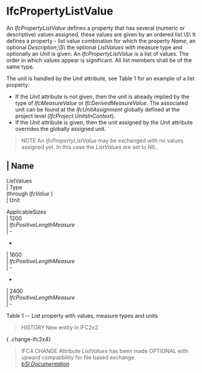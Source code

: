 IfcPropertyListValue
====================
An _IfcPropertyListValue_ defines a property that has several (numeric or
descriptive) values assigned, these values are given by an ordered list.\S\ It
defines a property - list value combination for which the property _Name_, an
optional _Description_,\S\ the optional _ListValues_ with measure type and
optionally an _Unit_ is given. An _IfcPropertyListValue_ is a list of values.
The order in which values appear is significant. All list members shall be of
the same type.  
  
The unit is handled by the _Unit_ attribute, see Table 1 for an example of a
list property:  
  
* If the _Unit_ attribute is not given, then the unit is already implied by the type of _IfcMeasureValue_ or _IfcDerivedMeasureValue_. The associated unit can be found at the _IfcUnitAssignment_ globally defined at the project level (_IfcProject.UnitsInContext_).   
* If the _Unit_ attribute is given, then the unit assigned by the _Unit_ attribute overrides the globally assigned unit.   
  
> NOTE  An _IfcPropertyListValue_ may be exchanged with no values assigned
> yet. In this case the _ListValues_ are set to NIL.  
  
  
  
>  
  
  
  
  
| Name  
---  
  
ListValues  
| Type  
(through _IfcValue_ )  
| Unit  
  
  
  
ApplicableSizes  
| 1200  
| _IfcPositiveLengthMeasure_  
| -  
  
  
  
-  
| 1600  
| _IfcPositiveLengthMeasure_  
| -  
  
  
  
-  
| 2400  
| _IfcPositiveLengthMeasure_  
| -  
  
  
  
  
  

Table 1 -- List property with values, measure types and units

  
  
  
  
> HISTORY  New entity in IFC2x2.  
  
{ .change-ifc2x4}  
> IFC4 CHANGE  Attribute _ListValues_ has been made OPTIONAL with upward
> compatibility for file based exchange.  
[ _bSI
Documentation_](https://standards.buildingsmart.org/IFC/DEV/IFC4_2/FINAL/HTML/schema/ifcpropertyresource/lexical/ifcpropertylistvalue.htm)


